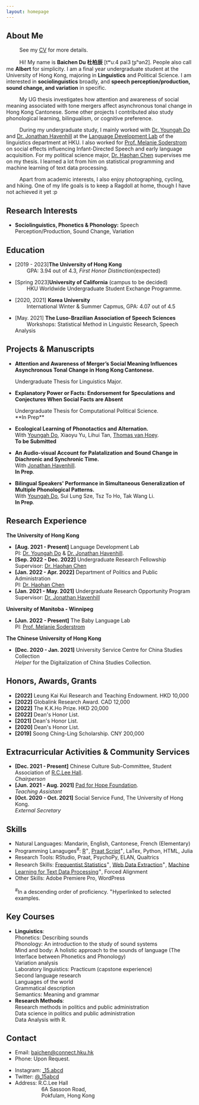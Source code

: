 ```yaml
---
layout: homepage
---
```


## About Me

&nbsp;&nbsp;&nbsp;&nbsp;&nbsp;&nbsp;&nbsp;&nbsp; See my [CV](https://albertbaichendu.github.io/assets/CV.pdf) for more details.

&nbsp;&nbsp;&nbsp;&nbsp;&nbsp;&nbsp;&nbsp;&nbsp; Hi! My name is **Baichen Du 杜柏辰** [tʷuː4 pai3 ʈʂʰən2]. People also call me **Albert** for simplicity. I am a final year undergraduate student at the University of Hong Kong, majoring in **Linguistics** and Political Science. I am interested in **sociolinguistics** broadly, and **speech perception/production, sound change, and variation** in specific. 

&nbsp;&nbsp;&nbsp;&nbsp;&nbsp;&nbsp;&nbsp;&nbsp; My UG thesis investigates how attention and awareness of social meaning associated with tone mergers affect asynchronous tonal change in Hong Kong Cantonese. Some other projects I contributed also study phonological learning, bilingualism, or cognitive preference.

&nbsp;&nbsp;&nbsp;&nbsp;&nbsp;&nbsp;&nbsp;&nbsp; During my undergraduate study, I mainly worked with [Dr. Youngah Do](https://repository.hku.hk/cris/rp/rp02160) and [Dr. Jonathan Havenhill](https://jhavenhill.com) at the [Language Development Lab](https://linguistics.hku.hk/ldlhku/) of the linguistics department at HKU. I also worked for [Prof. Melanie Soderstrom](https://home.cc.umanitoba.ca/~soderstr/) on social effects influencing Infant-Directed Speech and early language acquisition. For my political science  major, [Dr. Haohan Chen](https://haohanchen.github.io/) supervises me on my thesis. I learned a lot from him on statistical programming and machine learning of text data processing.

&nbsp;&nbsp;&nbsp;&nbsp;&nbsp;&nbsp;&nbsp;&nbsp; Apart from academic interests, I also enjoy photographing, cycling, and hiking. One of my life goals is to keep a Ragdoll at home, though I have not achieved it yet :p

## Research Interests

- **Sociolinguistics, Phonetics & Phonology:** Speech Perception/Production, Sound Change, Variation

## Education
- [2019 - 2023]**The University of Hong Kong**
  <br>
&nbsp;&nbsp;&nbsp;&nbsp;&nbsp;&nbsp;&nbsp;&nbsp;GPA: 3.94 out of 4.3, <em>First Honor Distinction</em>(expected)

- [Spring 2023]**University of California** (campus to be decided)
  <br>
&nbsp;&nbsp;&nbsp;&nbsp;&nbsp;&nbsp;&nbsp;&nbsp;HKU Worldwide Undergraduate Student Exchange Programme.

- [2020, 2021] **Korea University**
  <br>
&nbsp;&nbsp;&nbsp;&nbsp;&nbsp;&nbsp;&nbsp;&nbsp;International Winter & Summer Capmus, GPA: 4.07 out of 4.5

- [May. 2021] **The Luso-Brazilian Association of Speech Sciences** 
  <br>
&nbsp;&nbsp;&nbsp;&nbsp;&nbsp;&nbsp;&nbsp;&nbsp;Workshops: Statistical Method in Linguistic Research, Speech Analysis

## Projects & Manuscripts

- **Attention and Awareness of Merger’s Social Meaning Influences Asynchronous Tonal Change in Hong Kong Cantonese.**
  <br>
  <!---**Yaoyao Liu**, Yuting Su, An-An Liu, Bernt Schiele, Qianru Sun
  <br>
  IEEE Conference on Computer Vision and Pattern Recognition.---> Undergraduate Thesis for Linguistics Major.
  <!---<br>
  [[PDF](https://arxiv.org/pdf/2002.10211.pdf)] [[Code](https://github.com/yaoyao-liu/mnemonics)] <strong><i style="color:#e74d3c">Oral Presentation</i></strong>--->
  
- **Explanatory Power or Facts: Endorsement for Speculations and Conjectures When Social Facts are Absent**
  <br>
  <!---**Yaoyao Liu**, Yuting Su, An-An Liu, Bernt Schiele, Qianru Sun
  <br>
  IEEE Conference on Computer Vision and Pattern Recognition.---> Undergraduate Thesis for Computational Political Science.
  <br>
  **In Prep**
  <!---<br>
  [[PDF](https://arxiv.org/pdf/2002.10211.pdf)] [[Code](https://github.com/yaoyao-liu/mnemonics)] <strong><i style="color:#e74d3c">Oral Presentation</i></strong>--->
  
- **Ecological Learning of Phonotactics and Alternation.**
  <br>
  With [Youngah Do](https://repository.hku.hk/cris/rp/rp02160), Xiaoyu Yu, Lihui Tan, [Thomas van Hoey](https://www.thomasvanhoey.com/).
  <br>
  **To be Submitted**
  <!--- <br>
  IEEE Conference on Computer Vision and Pattern Recognition.---> 
  <!---<br>
  [[PDF](http://openaccess.thecvf.com/content_CVPR_2019/papers/Sun_Meta-Transfer_Learning_for_Few-Shot_Learning_CVPR_2019_paper.pdf)] [[Code](https://github.com/yaoyao-liu/meta-transfer-learning)] [[Project](https://mtl.yyliu.net/)] --->

- **An Audio-visual Account for Palatalization and Sound Change in Diachronic and Synchronic Time.**
  <br> 
  With [Jonathan Havenhill](https://jhavenhill.com).
  <br>
  **In Prep**.

- **Bilingual Speakers' Performance in Simultaneous Generalization of Multiple Phonological Patterns.**
  <br>
  With [Youngah Do](https://repository.hku.hk/cris/rp/rp02160), Sui Lung Sze, Tsz To Ho, Tak Wang Li.
  <br>
  **In Prep**.
  
## Research Experience

**The University of Hong Kong**
- **[Aug. 2021 - Present]** Language Development Lab
  <br>
  PI: [Dr. Youngah Do](https://repository.hku.hk/cris/rp/rp02160) & [Dr. Jonathan Havenhill](https://jhavenhill.com). 
- **[Sep. 2022 - Dec. 2022]** Undergraduate Research Fellowship
  <br>
  Supervisor: [Dr. Haohan Chen](https://haohanchen.github.io/)
- **[Jan. 2022 - Apr. 2022]** Department of Politics and Public Administration
  <br>
  PI: [Dr. Haohan Chen](https://haohanchen.github.io/)
- **[Jan. 2021 - May. 2021]** Undergraduate Research Opportunity Program
  <br>
  Supervisor: [Dr. Jonathan Havenhill](https://jhavenhill.com)
  
**University of Manitoba - Winnipeg**
- **[Jun. 2022 - Present]** The Baby Language Lab
  <br>
  PI: [Prof. Melanie Soderstrom](https://home.cc.umanitoba.ca/~soderstr/)
  
**The Chinese University of Hong Kong**
- **[Dec. 2020 - Jan. 2021]** University Service Centre for China Studies Collection
  <br>
  <em> Helper </em> for the Digitalization of China Studies Collection.

## Honors, Awards, Grants

- **[2022]** Leung Kai Kui Research and Teaching Endowment. HKD 10,000
- **[2022]** Globalink Research Award. CAD 12,000
- **[2022]** The K.K.Ho Prize. HKD 20,000
- **[2022]** Dean's Honor List.
- **[2021]** Dean's Honor List.
- **[2020]** Dean's Honor List.
- **[2019]** Soong Ching-Ling Scholarship. CNY 200,000

## Extracurricular Activities & Community Services

- **[Dec. 2021 - Present]** Chinese Culture Sub-Committee, Student Association of [R.C.Lee Hall](https://www.rclhall.hku.hk/).
  <br>
  <em> Chairperson </em>
- **[Jun. 2021 - Aug. 2021]** [Pad for Hope Foundation](https://padforhope.org/).
  <br>
  <em> Teaching Assistant </em>
- **[Oct. 2020 - Oct. 2021]** Social Service Fund, The University of Hong Kong.
  <br>
  <em> External Secretary </em>
  
## Skills

- Natural Languages: Mandarin, English, Cantonese, French (Elementary)
- Programming Lanaguges<sup>#</sup>: [R](https://github.com/AlbertBaichenDu/Programming_Languages/tree/main/R)<sup>+</sup>, [Praat Script](https://github.com/AlbertBaichenDu/Programming_Languages/tree/main/Praat_Script)<sup>+</sup>, LaTex, Python, HTML, Julia
- Research Tools: RStudio, Praat, PsychoPy, ELAN, Qualtrics
- Research Skills: [Frequentist Statistics](https://github.com/AlbertBaichenDu/Programming_Languages/tree/main/R)<sup>+</sup>, [Web Data Extraction](https://github.com/AlbertBaichenDu/Programming_Languages/blob/main/R/NLP/NLP_ForeignMinistry_relations_Step1_webscraping_fm.R)<sup>+</sup>, [Machine Learning for Text Data Processing](https://github.com/AlbertBaichenDu/Programming_Languages/tree/main/R/NLP)<sup>+</sup>, Forced Alignment
- Other Skills: Adobe Premiere Pro, WordPress
  <br>
  <br>
<sup>#</sup>In a descending order of proficiency. <sup>+</sup>Hyperlinked to selected examples.

## Key Courses

- **Linguistics**: 
  <br>
  Phonetics: Describing sounds
  <br>
  Phonology: An introduction to the study of sound systems
  <br>
  Mind and body: A holistic approach to the sounds of language (The Interface between Phonetics and Phonology)
  <br>
  Variation analysis
  <br>
  Laboratory linguistics: Practicum (capstone experience)
  <br>
  Second language research
  <br>
  Languages of the world
  <br>
  Grammatical description
  <br>
  Semantics: Meaning and grammar
- **Research Methods**: 
  <br>
  Research methods in politics and public administration
  <br>
  Data science in politics and public administration
  <br>
  Data Analysis with R.

## Contact

- Email: [baichen@connect.hku.hk](mailto:baichen@connect.hku.hk)
- Phone: Upon Request.
<!--- - Github: [AlbertBaichenDu](https://github.com/AlbertBaichenDu) --->
- Instagram: [\_15.abcd](https://www.instagram.com/_15.abcd/)
- Twitter: [@\_15abcd](https://twitter.com/_15abcd)
- Address: R.C.Lee Hall
           <br>
           &nbsp;&nbsp;&nbsp;&nbsp;&nbsp;&nbsp;&nbsp;&nbsp;&nbsp;&nbsp;&nbsp;&nbsp;&nbsp;&nbsp;&nbsp;&nbsp;&nbsp;&nbsp;6A Sassoon Road, 
           <br>
           &nbsp;&nbsp;&nbsp;&nbsp;&nbsp;&nbsp;&nbsp;&nbsp;&nbsp;&nbsp;&nbsp;&nbsp;&nbsp;&nbsp;&nbsp;&nbsp;&nbsp;&nbsp;Pokfulam, Hong Kong
